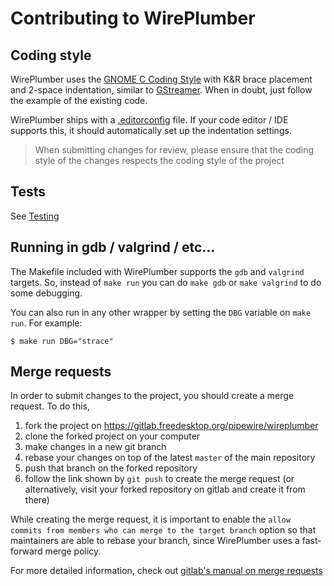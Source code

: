 # Contributing to WirePlumber

## Coding style

WirePlumber uses the
[GNOME C Coding Style](https://developer.gnome.org/programming-guidelines/unstable/c-coding-style.html.en)
with K&R brace placement and 2-space indentation, similar to
[GStreamer](https://gstreamer.freedesktop.org/documentation/frequently-asked-questions/developing.html#what-is-the-coding-style-for-gstreamer-code).
When in doubt, just follow the example of the existing code.

WirePlumber ships with a [.editorconfig](https://editorconfig.org/) file.
If your code editor / IDE supports this, it should automatically set up
the indentation settings.

> When submitting changes for review, please ensure that the coding style
of the changes respects the coding style of the project

## Tests

See [Testing](testing.md)

## Running in gdb / valgrind / etc...

The Makefile included with WirePlumber supports the `gdb` and `valgrind`
targets. So, instead of `make run` you can do `make gdb` or `make valgrind`
to do some debugging.

You can also run in any other wrapper by setting the `DBG` variable
on `make run`. For example:
```
$ make run DBG="strace"
```

## Merge requests

In order to submit changes to the project, you should create a merge request.
To do this,
1. fork the project on https://gitlab.freedesktop.org/pipewire/wireplumber
2. clone the forked project on your computer
3. make changes in a new git branch
4. rebase your changes on top of the latest `master` of the main repository
5. push that branch on the forked repository
6. follow the link shown by `git push` to create the merge request
(or alternatively, visit your forked repository on gitlab and create it from there)

While creating the merge request, it is important to enable the
`allow commits from members who can merge to the target branch` option
so that maintainers are able to rebase your branch, since WirePlumber uses
a fast-forward merge policy.

For more detailed information, check out
[gitlab's manual on merge requests](https://docs.gitlab.com/ee/user/project/merge_requests/creating_merge_requests.html)
